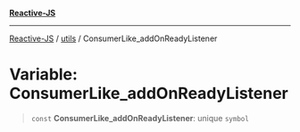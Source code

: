[**Reactive-JS**](../../README.md)

***

[Reactive-JS](../../README.md) / [utils](../README.md) / ConsumerLike\_addOnReadyListener

# Variable: ConsumerLike\_addOnReadyListener

> `const` **ConsumerLike\_addOnReadyListener**: unique `symbol`
